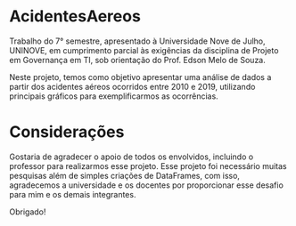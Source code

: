 # AcidentesAereos
Trabalho do 7° semestre, apresentado à Universidade Nove de Julho, UNINOVE, em cumprimento parcial às exigências da disciplina de Projeto em Governança em TI, sob orientação do Prof. Edson Melo de Souza.

Neste projeto, temos como objetivo apresentar uma análise de dados a partir dos acidentes aéreos ocorridos entre 2010 e 2019, utilizando principais gráficos para exemplificarmos as ocorrências.

# Considerações
Gostaria de agradecer o apoio de todos os envolvidos, incluindo o professor para realizarmos esse projeto. Esse projeto foi necessário muitas pesquisas além de simples criações de DataFrames, com isso, agradecemos a universidade e os docentes por proporcionar esse desafio para mim e os demais integrantes.

Obrigado!
